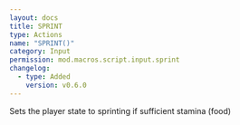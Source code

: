 ```yaml
---
layout: docs
title: SPRINT
type: Actions
name: "SPRINT()"
category: Input
permission: mod.macros.script.input.sprint
changelog:
  - type: Added
    version: v0.6.0
---
```

Sets the player state to sprinting if sufficient stamina (food)
